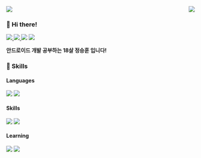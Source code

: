 <img src="https://capsule-render.vercel.app/api?type=waving&reversal=true&color=timeGradient&height=300&section=header&text=Seunghoon🎹%20&fontSize=90"/>

<!-- <img src="https://github-readme-stats.vercel.app/api/top-langs/?username=Tmdhoon2&layout=compact" alt="Tmdhoon2's github stats" /> -->

<img align="right" src="http://mazassumnida.wtf/api/v2/generate_badge?boj=Tmdhoon11"/>


### 👋 Hi there!

<p>
  <a href="https://velog.io/@tmdhoon2" target="_blank"><img src="https://img.shields.io/badge/Tmdhoon2-20C997?style=flatsquare&logo=Velog&logoColor=white"/>
  <a href="https://www.linkedin.com/in/승훈-정-977817255/" target="_blank"><img src="https://img.shields.io/badge/정승훈-0A66C2?style=flatsquare&logo=Linkedin&logoColor=white"/>
  <a href="mailto:hks026naver@gmail.com" target="_blank"><img src="https://img.shields.io/badge/hks026naver@gmail.com-EA4335?style=flat-square&logo=Gmail&logoColor=white"/></a>
    <a href="https://linktr.ee/seunghoon2" target="_blank"><img src="https://img.shields.io/badge/seunghoon2-43E55E?style=flat-square&logo=LinkTree&logoColor=white"/></a>
</p>



<p>
   <b>안드로이드 개발 공부하는 18살 정승훈 입니다!</b>
</p>

<!-- <img align="right" src="https://github-readme-stats.vercel.app/api?username=Tmdhoon2&show_icons=true&include_all_commits=true&theme=buefy&hide_border=false" alt="Tmdhoon2's github stats" /> -->


### 💪 Skills


#### Languages
<p>
  <img src="https://img.shields.io/badge/Kotlin-7F52FF?style=flatsquare&logo=Kotlin&logoColor=white"/>
  <img src="https://img.shields.io/badge/Java-007396?style=flatsquare&logo=Java&logoColor=white"/>
</p>

#### Skills
<p>
  <img src="https://img.shields.io/badge/Android-3DDC84?style=flatsquare&logo=Android&logoColor=white"/>
  <img src="https://img.shields.io/badge/Jetpack Compose-4285F4?style=flatsquare&logo=Jetpack Compose&logoColor=white"/>
</p>

#### Learning
<p>
  <img src="https://img.shields.io/badge/Kotlin-7F52FF?style=flatsquare&logo=Kotlin&logoColor=white"/>
  <img src="https://img.shields.io/badge/Java-007396?style=flatsquare&logo=Java&logoColor=white"/>
</p>
